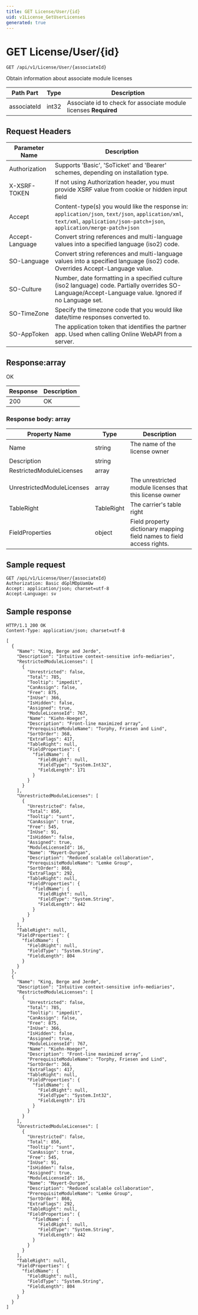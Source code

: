 ```yaml
---
title: GET License/User/{id}
uid: v1License_GetUserLicenses
generated: true
---
```


# GET License/User/{id}

```http
GET /api/v1/License/User/{associateId}
```

Obtain information about associate module licenses






| Path Part | Type | Description |
|-----------|------|-------------|
| associateId | int32 | Associate id to check for associate module licenses **Required** |



## Request Headers

| Parameter Name | Description |
|----------------|-------------|
| Authorization  | Supports 'Basic', 'SoTicket' and 'Bearer' schemes, depending on installation type. |
| X-XSRF-TOKEN   | If not using Authorization header, you must provide XSRF value from cookie or hidden input field |
| Accept         | Content-type(s) you would like the response in: `application/json`, `text/json`, `application/xml`, `text/xml`, `application/json-patch+json`, `application/merge-patch+json` |
| Accept-Language | Convert string references and multi-language values into a specified language (iso2) code. |
| SO-Language | Convert string references and multi-language values into a specified language (iso2) code. Overrides Accept-Language value. |
| SO-Culture | Number, date formatting in a specified culture (iso2 language) code. Partially overrides SO-Language/Accept-Language value. Ignored if no Language set. |
| SO-TimeZone | Specify the timezone code that you would like date/time responses converted to. |
| SO-AppToken | The application token that identifies the partner app. Used when calling Online WebAPI from a server. |


## Response:array

OK

| Response | Description |
|----------------|-------------|
| 200 | OK |

### Response body: array

| Property Name | Type |  Description |
|----------------|------|--------------|
| Name | string | The name of the license owner |
| Description | string |  |
| RestrictedModuleLicenses | array |  |
| UnrestrictedModuleLicenses | array | The unrestricted module licenses that this license owner |
| TableRight | TableRight | The carrier's table right |
| FieldProperties | object | Field property dictionary mapping field names to field access rights. |

## Sample request

```http!
GET /api/v1/License/User/{associateId}
Authorization: Basic dGplMDpUamUw
Accept: application/json; charset=utf-8
Accept-Language: sv
```

## Sample response

```http_
HTTP/1.1 200 OK
Content-Type: application/json; charset=utf-8

[
  {
    "Name": "King, Berge and Jerde",
    "Description": "Intuitive context-sensitive info-mediaries",
    "RestrictedModuleLicenses": [
      {
        "Unrestricted": false,
        "Total": 785,
        "Tooltip": "impedit",
        "CanAssign": false,
        "Free": 875,
        "InUse": 366,
        "IsHidden": false,
        "Assigned": true,
        "ModuleLicenseId": 767,
        "Name": "Kiehn-Hoeger",
        "Description": "Front-line maximized array",
        "PrerequisiteModuleName": "Torphy, Friesen and Lind",
        "SortOrder": 368,
        "ExtraFlags": 417,
        "TableRight": null,
        "FieldProperties": {
          "fieldName": {
            "FieldRight": null,
            "FieldType": "System.Int32",
            "FieldLength": 171
          }
        }
      }
    ],
    "UnrestrictedModuleLicenses": [
      {
        "Unrestricted": false,
        "Total": 850,
        "Tooltip": "sunt",
        "CanAssign": true,
        "Free": 545,
        "InUse": 91,
        "IsHidden": false,
        "Assigned": true,
        "ModuleLicenseId": 16,
        "Name": "Mayert-Durgan",
        "Description": "Reduced scalable collaboration",
        "PrerequisiteModuleName": "Lemke Group",
        "SortOrder": 868,
        "ExtraFlags": 292,
        "TableRight": null,
        "FieldProperties": {
          "fieldName": {
            "FieldRight": null,
            "FieldType": "System.String",
            "FieldLength": 442
          }
        }
      }
    ],
    "TableRight": null,
    "FieldProperties": {
      "fieldName": {
        "FieldRight": null,
        "FieldType": "System.String",
        "FieldLength": 804
      }
    }
  },
  {
    "Name": "King, Berge and Jerde",
    "Description": "Intuitive context-sensitive info-mediaries",
    "RestrictedModuleLicenses": [
      {
        "Unrestricted": false,
        "Total": 785,
        "Tooltip": "impedit",
        "CanAssign": false,
        "Free": 875,
        "InUse": 366,
        "IsHidden": false,
        "Assigned": true,
        "ModuleLicenseId": 767,
        "Name": "Kiehn-Hoeger",
        "Description": "Front-line maximized array",
        "PrerequisiteModuleName": "Torphy, Friesen and Lind",
        "SortOrder": 368,
        "ExtraFlags": 417,
        "TableRight": null,
        "FieldProperties": {
          "fieldName": {
            "FieldRight": null,
            "FieldType": "System.Int32",
            "FieldLength": 171
          }
        }
      }
    ],
    "UnrestrictedModuleLicenses": [
      {
        "Unrestricted": false,
        "Total": 850,
        "Tooltip": "sunt",
        "CanAssign": true,
        "Free": 545,
        "InUse": 91,
        "IsHidden": false,
        "Assigned": true,
        "ModuleLicenseId": 16,
        "Name": "Mayert-Durgan",
        "Description": "Reduced scalable collaboration",
        "PrerequisiteModuleName": "Lemke Group",
        "SortOrder": 868,
        "ExtraFlags": 292,
        "TableRight": null,
        "FieldProperties": {
          "fieldName": {
            "FieldRight": null,
            "FieldType": "System.String",
            "FieldLength": 442
          }
        }
      }
    ],
    "TableRight": null,
    "FieldProperties": {
      "fieldName": {
        "FieldRight": null,
        "FieldType": "System.String",
        "FieldLength": 804
      }
    }
  }
]
```